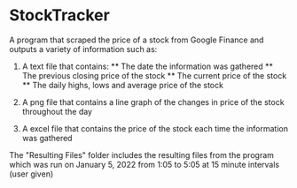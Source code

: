 # StockTracker

A program that scraped the price of a stock from Google Finance and outputs a variety of information such as:

1. A text file that contains:
  ** The date the information was gathered 
  ** The previous closing price of the stock
  ** The current price of the stock
  ** The daily highs, lows and average price of the stock
 
2. A png file that contains a line graph of the changes in price of the stock throughout the day

3. A excel file that contains the price of the stock each time the information was gathered

The "Resulting Files" folder includes the resulting files from the program which was run on January 5, 2022 from 1:05 to 5:05 at 15 minute intervals (user given)

